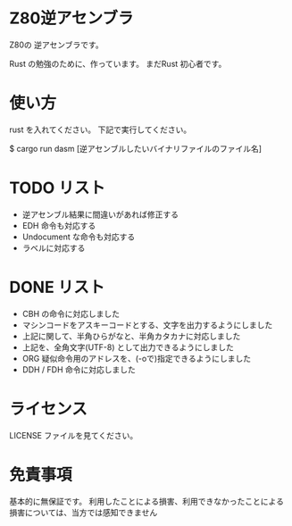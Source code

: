 # Z80逆アセンブラ

Z80の 逆アセンブラです。

Rust の勉強のために、作っています。
まだRust 初心者です。


# 使い方

rust を入れてください。
下記で実行してください。

 $ cargo run dasm [逆アセンブルしたいバイナリファイルのファイル名]

# TODO リスト

* 逆アセンブル結果に間違いがあれば修正する
* EDH 命令も対応する
* Undocument な命令も対応する
* ラベルに対応する

# DONE リスト

* CBH の命令に対応しました
* マシンコードをアスキーコードとする、文字を出力するようにしました
* 上記に関して、半角ひらがなと、半角カタカナに対応しました
* 上記を、全角文字(UTF-8) として出力できるようにしました
* ORG 疑似命令用のアドレスを、(-oで)指定できるようにしました
* DDH / FDH 命令に対応しました

# ライセンス

LICENSE ファイルを見てください。

# 免責事項

基本的に無保証です。
利用したことによる損害、利用できなかったことによる損害については、当方では感知できません

